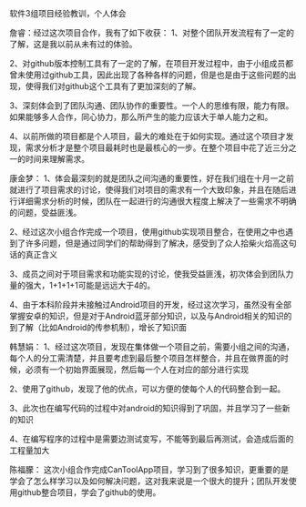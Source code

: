 软件3组项目经验教训，个人体会

詹睿：经过这次项目合作，我有了如下收获：
1、对整个团队开发流程有了一定的了解，这是我以前从未有过的体验。

2、对github版本控制工具有了一定的了解，在项目开发过程中，由于小组成员都曾未使用过github工具，因此出现了各种各样的问题，但是也是由于这些问题的出现，使得我们对github这个工具有了更加深刻的了解。

3、深刻体会到了团队沟通、团队协作的重要性。一个人的思维有限，能力有限。如果能够多人合作，同心协力，那么所产生的能力应该大于单人能力之和。

4、以前所做的项目都是个人项目，最大的难处在于如何实现。通过这个项目才发现，需求分析才是整个项目最耗时也是最核心的一步。在整个项目中花了近三分之一的时间来理解需求。

康金梦：
1、体会最深刻的就是团队之间沟通的重要性，好在我们组在十月一之前就进行了项目需求的讨论，使得我们对项目的需求有一个大致印象，并且在随后进行详细需求分析的时候，团队在一起进行的沟通很大程度上解决了一些需求不明确的问题，受益匪浅。

2、经过这次小组合作完成一个项目，使用github实现项目整合，在使用之中也遇到了许多问题，但是通过同学们的帮助得到了解决，感受到了众人拾柴火焰高这句话的真正含义

3、成员之间对于项目需求和功能实现的讨论，使我受益匪浅，初次体会到团队力量的强大，1+1+1+1可能是远远大于4的。

4、由于本科阶段并未接触过Android项目的开发，经过这次学习，虽然没有全部掌握安卓的知识，但是对于Android蓝牙部分知识，以及与Android相关的知识的到了解（比如Android的传参机制），增长了知识面

韩慧娟：
1、经过这次项目，发现在集体做一个项目之前，需要小组之间的沟通，每个人的分工需清楚，并且要考虑到最后整个项目怎样整合，并且在做界面的时候，必须有一个初始界面展现，然后每一个人在对应的部分进行实现

2、使用了github，发现了他的优点，可以方便的使每个人的代码整合到一起。

3、此次也在编写代码的过程中对android的知识得到了巩固，并且学习了一些新的知识

4、在编写程序的过程中是需要边测试变写，不能等到最后再测试，会造成后面的工程量加大

陈福朦：
这次小组合作完成CanToolApp项目，学习到了很多知识，更重要的是学会了怎么样学习以及如何解决问题，这对我来说是一个很大的提升；团队开发使用github整合项目，学会了github的使用。
